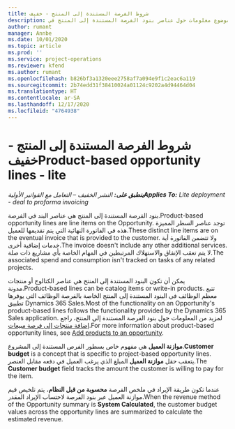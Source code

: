 ```yaml
---
title: شروط الفرصة المستندة إلى المنتج - خفيف
description: يوفر هذا الموضوع معلومات حول عناصر بنود الفرصة المستندة إلى المنتج في Project Operations.
author: rumant
manager: Annbe
ms.date: 10/01/2020
ms.topic: article
ms.prod: ''
ms.service: project-operations
ms.reviewer: kfend
ms.author: rumant
ms.openlocfilehash: b826bf3a1320eee2758af7a094e9f1c2eac6a119
ms.sourcegitcommit: 2b74edd31f38410024a01124c9202a4d94464d04
ms.translationtype: HT
ms.contentlocale: ar-SA
ms.lasthandoff: 12/17/2020
ms.locfileid: "4764938"
---
```

# <a name="product-based-opportunity-lines---lite"></a><span data-ttu-id="b1ee1-103">شروط الفرصة المستندة إلى المنتج - خفيف</span><span class="sxs-lookup"><span data-stu-id="b1ee1-103">Product-based opportunity lines - lite</span></span>

<span data-ttu-id="b1ee1-104">_**ينطبق على:** النشر الخفيف – التعامل مع الفواتير الأولية_</span><span class="sxs-lookup"><span data-stu-id="b1ee1-104">_**Applies To:** Lite deployment - deal to proforma invoicing_</span></span>

<span data-ttu-id="b1ee1-105">بنود الفرصة المستندة إلى المنتج هي عناصر البند في الفرصة.</span><span class="sxs-lookup"><span data-stu-id="b1ee1-105">Product-based opportunity lines are line items on the Opportunity.</span></span> <span data-ttu-id="b1ee1-106">توجد عناصر السطر المميزة هذه في الفاتورة النهائية التي يتم تقديمها للعميل.</span><span class="sxs-lookup"><span data-stu-id="b1ee1-106">These distinct line items are on the eventual invoice that is provided to the customer.</span></span> <span data-ttu-id="b1ee1-107">ولا تتضمن الفاتورة أية خدمات إضافية أخرى.</span><span class="sxs-lookup"><span data-stu-id="b1ee1-107">The invoice doesn't include any other additional services.</span></span> <span data-ttu-id="b1ee1-108">لا يتم تعقب الإنفاق والاستهلاك المرتبطين في المهام الخاصة بأي مشاريع ذات صلة.</span><span class="sxs-lookup"><span data-stu-id="b1ee1-108">The associated spend and consumption isn't tracked on tasks of any related projects.</span></span>

<span data-ttu-id="b1ee1-109">يمكن أن تكون البنود المستندة إلى المنتج هي عناصر الكتالوج أو منتجات مدونة.</span><span class="sxs-lookup"><span data-stu-id="b1ee1-109">Product-based lines can be catalog items or write-in products.</span></span> <span data-ttu-id="b1ee1-110">تتبع معظم الوظائف في البنود المستندة إلى المنتج الخاصة بالفرصة الوظائف التي يوفرها تطبيق Dynamics 365 Sales.</span><span class="sxs-lookup"><span data-stu-id="b1ee1-110">Most of the functionality on an Opportunity's product-based lines follows the functionality provided by the Dynamics 365 Sales application.</span></span> <span data-ttu-id="b1ee1-111">لمزيد من المعلومات حول بنود الفرصة المستندة إلى المنتج، راجع [إضافة منتجات إلى فرصة مبيعات](https://docs.microsoft.com/dynamics365/sales-enterprise/add-products-opportunity).</span><span class="sxs-lookup"><span data-stu-id="b1ee1-111">For more information about product-based opportunity lines, see [Add products to an opportunity](https://docs.microsoft.com/dynamics365/sales-enterprise/add-products-opportunity).</span></span>

<span data-ttu-id="b1ee1-112">**موازنة العميل** هي مفهوم خاص بسطور الفرص المستندة إلى المشروع.</span><span class="sxs-lookup"><span data-stu-id="b1ee1-112">**Customer budget** is a concept that is specific to project-based opportunity lines.</span></span> <span data-ttu-id="b1ee1-113">يتعقب حقل **موازنة العميل** المبلغ الذي يرغب العميل في دفعه مقابل العنصر.</span><span class="sxs-lookup"><span data-stu-id="b1ee1-113">The **Customer budget** field tracks the amount the customer is willing to pay for the item.</span></span>

<span data-ttu-id="b1ee1-114">عندما تكون طريقة الإيراد في ملخص الفرصة **محسوبة من قبل النظام**، يتم تلخيص قيم موازنة العميل عبر بنود الفرصة لاحتساب الإيراد المقدر.</span><span class="sxs-lookup"><span data-stu-id="b1ee1-114">When the revenue method of the Opportunity summary is **System Calculated**, the customer budget values across the opportunity lines are summarized to calculate the estimated revenue.</span></span> 

